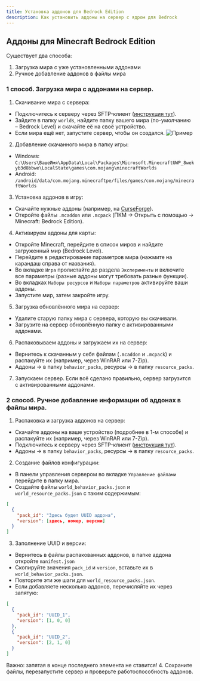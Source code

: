 ```yaml
---
title: Установка аддонов для Bedrock Edition
description: Как установить аддоны на сервер с ядром для Bedrock
---
```


## Аддоны для Minecraft Bedrock Edition

Существует два способа:
1. Загрузка мира с уже установленными аддонами
2. Ручное добавление аддонов в файлы мира

### 1 способ. Загрузка мира с аддонами на сервер.
1. Скачивание мира с сервера:
- Подключитесь к серверу через SFTP-клиент ([инструкция тут](/pages/guides/use-sftp.md)).
- Зайдите в папку `worlds`, найдите папку вашего мира (по-умолчанию – Bedrock Level) и скачайте её на своё устройство.
- Если мира ещё нет, запустите сервер, чтобы он создался.
![Пример](/images/)
2. Добавление скачанного мира в папку игры:
- Windows: `C:\Users\ВашеИмя\AppData\Local\Packages\Microsoft.MinecraftUWP_8wekyb3d8bbwe\LocalState\games\com.mojang\minecraftWorlds`
- Android: `/android/data/com.mojang.minecraftpe/files/games/com.mojang/minecraftWorlds`
3. Установка аддонов в игру:
- Скачайте нужные аддоны (например, на [CurseForge](https://curseforge.com/minecraft-bedrock/search?class=addons)).
- Откройте файлы `.mcaddon` или `.mcpack` (ПКМ → Открыть с помощью → Minecraft: Bedrock Edition).
4. Активируем аддоны для карты:
- Откройте Minecraft, перейдите в список миров и найдите загруженный мир (Bedrock Level).
- Перейдите в редактирование параметров мира (нажмите на карандаш справа от названия).
- Во вкладке `Игра` пролистайте до раздела `Эксперименты` и включите все параметры (разные аддоны могут требовать разные функции).
- Во вкладках `Наборы ресурсов` и `Наборы параметров` активируйте ваши аддоны.
- Запустите мир, затем закройте игру.
5. Загрузка обновлённого мира на сервер:
- Удалите старую папку мира с сервера, которую вы скачивали.
- Загрузите на сервер обновлённую папку с активированными аддонами.
6. Распаковываем аддоны и загружаем их на сервер:
- Вернитесь к скачанным у себя файлам (`.mcaddon` и `.mcpack`) и распакуйте их (например, через WinRAR или 7-Zip).
- Аддоны → в папку `behavior_packs`, ресурсы → в папку `resource_packs`.
7. Запускаем сервер. Если всё сделано правильно, сервер загрузится с активированными аддонами.

### 2 способ. Ручное добавление информации об аддонах в файлы мира.
1. Распаковка и загрузка аддонов на сервер:
- Скачайте аддоны на ваше устройство (подробнее в 1-м способе) и распакуйте их (например, через WinRAR или 7-Zip).
- Подключитесь к серверу через SFTP-клиент ([инструкция тут](/pages/guides/use-sftp.md)).
- Аддоны → в папку `behavior_packs`, ресурсы → в папку `resource_packs`.
2. Создание файлов конфигурации:
- В панели управления сервером во вкладке `Управление файлами` перейдите в папку мира.
- Создайте файлы `world_behavior_packs.json` и `world_resource_packs.json` с таким содержимым:
```json
[
  {
    "pack_id": "Здесь будет UUID аддона",
    "version": [здесь, номер, версии]
  }
]
```
3. Заполнение UUID и версии:
- Вернитесь в файлы распакованных аддонов, в папке аддона откройте `manifest.json`
- Скопируйте значения `pack_id` и `version`, вставьте их в `world_behavior_packs.json`.
- Повторите эти же шаги для `world_resource_packs.json`.
- Если добавляете несколько аддонов, перечисляйте их через запятую:
```json
[
  {
    "pack_id": "UUID_1",
    "version": [1, 0, 0]
  },
  {
    "pack_id": "UUID_2",
    "version": [2, 1, 0]
  }
]
```
Важно: запятая в конце последнего элемента не ставится!
4. Сохраните файлы, перезапустите сервер и проверьте работоспособность аддонов.
